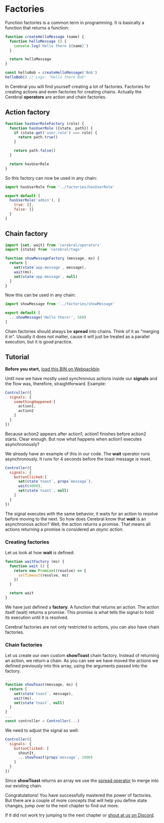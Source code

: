 # Factories
Function factories is a common term in programming. It is basically a function that returns a function:

```js
function createHelloMessage (name) {
  function helloMessage () {
    console.log(`Hello there ${name}`)
  }

  return helloMessage
}

const helloBob = createHelloMessage('Bob')
helloBob() // Logs: "Hello there Bob"
```

In Cerebral you will find yourself creating a lot of factories. Factories for creating actions and even factories for creating chains. Actually the Cerebral **operators** are action and chain factories.

## Action factory
```js
function hasUserRoleFactory (role) {
  function hasUserRole ({state, path}) {
    if (state.get('user.role') === role) {
      return path.true()
    }

    return path.false()
  }

  return hasUserRole
}
```

So this factory can now be used in any chain:

```js
import hasUserRole from '../factories/hasUserRole'

export default [
  hasUserRole('admin'), {
    true: [],
    false: []
  }
]
```

## Chain factory
```js
import {set, wait} from 'cerebral/operators'
import {state} from 'cerebral/tags'

function showMessageFactory (message, ms) {
  return [
    set(state`app.message`, message),
    wait(ms),
    set(state`app.message`, null)
  ]
}
```

Now this can be used in any chain:

```js
import showMessage from '../factories/showMessage'

export default [
  ...showMessage('Hello there!', 500)
]
```

Chain factories should always be **spread** into chains. Think of it as "merging it in". Usually it does not matter, cause it will just be treated as a parallel execution, but it is good practice.

## Tutorial

**Before you start,** [load this BIN on Webpackbin](https://webpackbin-prod.firebaseapp.com//bins/-KdBPZwKFDQKkAcUqRte)

Until now we have mostly used synchronous actions inside our **signals** and the flow was, therefore, straightforward. Example:

```js
Controller({
  signals: {
    somethingHappened:[
      action1,
      action2
    ]
  }
})
```
Because action2 appears after action1, action1 finishes before action2 starts. Clear enough. But now what happens when action1 executes asynchronously?

We already have an example of this in our code. The **wait** operator runs asynchronously. It runs for 4 seconds before the toast message is reset.

```js
Controller({
  signals: {
    buttonClicked:[
      set(state`toast`, props`message`),
      wait(4000),
      set(state`toast`, null)
    ]
  }
})
```

The signal executes with the same behavior, it waits for an action to resolve before moving to the next. So how does Cerebral know that **wait** is an asynchronous action? Well, the action returns a promise. That means all actions returning a promise is considered an *async action*.

### Creating factories
Let us look at how **wait** is defined:

```js
function waitFactory (ms) {
  function wait () {
    return new Promise((resolve) => {
      setTimeout(resolve, ms)
    })
  }

  return wait
}
```

We have just defined a **factory**. A function that returns an action. The action itself (wait) returns a promise. This promise is what tells the signal to hold its execution until it is resolved.

Cerebral factories are not only restricted to actions, you can also have chain factories.

### Chain factories
Let us create our own custom **showToast** chain factory. Instead of returning an action, we return a chain. As you can see we have moved the actions we defined previously into this array, using the arguments passed into the factory.

```js
...
function showToast(message, ms) {
  return [
    set(state`toast`, message),
    wait(ms),
    set(state`toast`, null)
  ]
}
...
const controller = Controller(...)
```

We need to adjust the signal as well:
```js
Controller({
  signals: {
    buttonClicked: [
      shoutIt,
      ...showToast(props`message`, 1000)
    ]
  }
})
```

Since **showToast** returns an array we use the [spread operator](https://developer.mozilla.org/en-US/docs/Web/JavaScript/Reference/Operators/Spread_operator) to merge into our existing chain.

Congratulations! You have successfully mastered the power of factories. But there are a couple of more concepts that will help you define state changes, jump over to the next chapter to find out more.

If it did not work try jumping to the next chapter or [shout at us on Discord](https://discord.gg/0kIweV4bd2bwwsvH).
